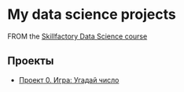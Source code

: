 # My data science projects
FROM the [Skillfactory Data Science course](https://skillfactory.ru/data-scientist)

## Проекты

* [Проект 0. Игра: Угадай число]()
